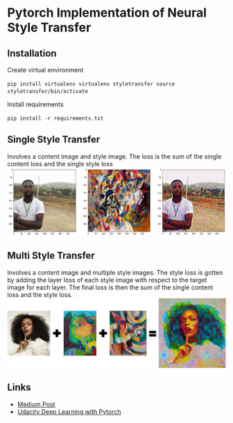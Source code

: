 # Pytorch Implementation of Neural Style Transfer

## Installation
Create virtual environment

`pip install virtualenv
virtualenv styletransfer
source styletransfer/bin/activate
`

Install requirements

`pip install -r requirements.txt`

## Single Style Transfer
Involves a content image and style image.
The loss is the sum of the single content loss and the single style loss
<img src="assets/single.png" />

## Multi Style Transfer
Involves a content image and multiple style images.
The style loss is gotten by adding the layer loss of each style image with respect to the target image for each layer.
The final loss is then the sum of the single content loss and the style loss.
<img src="assets/multi.png" />

## Links
- <a href="">Medium Post</a>
- <a href="https://www.udacity.com/course/deep-learning-pytorch--ud188">Udacity Deep Learning with Pytorch</a>

